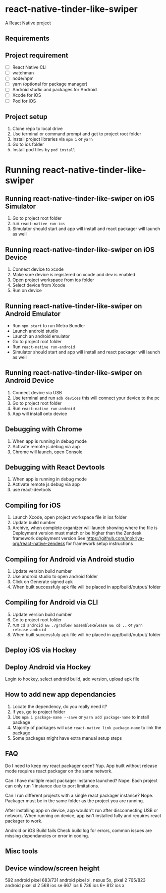 # react-native-tinder-like-swiper
A React Native project

## Requirements


## Project requirement
- [ ] React Native CLI
- [ ] watchman
- [ ] node/npm
- [ ] yarn (optional for package manager)
- [ ] Android studio and packages for Android
- [ ] Xcode for iOS
- [ ] Pod for iOS

## Project setup

1. Clone repo to local drive
2. Use terminal or command prompt and get to project root folder
3. Install project libraries via `npm i` or `yarn`
4. Go to ios folder
5. Install pod files by `pod install`

# Running react-native-tinder-like-swiper
## Running react-native-tinder-like-swiper on iOS Simulator
1. Go to project root folder
2. run `react-native run-ios`
3. Simulator should start and app will install and react packager will launch as well

## Running react-native-tinder-like-swiper on iOS Device
1. Connect device to xcode
2. Make sure device is registered on xcode and dev is enabled
3. Open project workspace from ios folder
4. Select device from Xcode
5. Run on device

## Running react-native-tinder-like-swiper on Android Emulator

* Run `npm start` to run Metro Bundler
* Launch android studio
* Launch an android emulator
* Go to project root folder
* Run `react-native run-android`
* Simulator should start and app will install and react packager will launch as well

## Running react-native-tinder-like-swiper on Android Device
1. Connect device via USB
2. Use terminal and run `adb devices` this will connect your device to the pc
3. Go to project root folder
4. Run `react-native run-android`
5. App will install onto device

## Debugging with Chrome
1. When app is running in debug mode
2. Activate remote js debug via app
3. Chrome will launch, open Console

## Debugging with React Devtools
1. When app is running in debug mode
2. Activate remote js debug via app
3. use react-devtools

## Compiling for iOS
1. Launch Xcode, open project workspace file in ios folder
2. Update build number
3. Archive, when complete organizer will launch showing where the file is
Deployment version must match or be higher than the Zendesk framework deployment version
See https://github.com/mokriya-org/react-native-zendesk for framework setup instructions

## Compiling for Android via Android studio
1. Update version build number
2. Use android studio to open android folder
3. Click on Generate signed apk
4. When built successfuly apk file will be placed in app/build/output/ folder

## Compiling for Android via CLI
5. Update version build number
6. Go to project root folder
7. run `cd android && ./gradlew assembleRelease && cd ..` or `yarn release-android`
8. When built successfuly apk file will be placed in app/build/output/ folder


## Deploy iOS via Hockey


## Deploy Android via Hockey
Login to hockey, select android build, add version, upload apk file

## How to add new app dependancies
1. Locate the dependency, do you really need it?
2. If yes, go to project folder
3. Use `npm i package-name --save` or `yarn add package-name` to install package
4. Majority of packages will use `react-native link package-name` to link the package
5. Some packages might have extra manual setup steps


## FAQ
Do I need to keep my react packager open?
Yup. App built without release mode requires react packager on the same network.

Can I have multiple react packager instance launched?
Nope. Each project can only run 1 instance due to port limitations.

Can I run different projects with a single react packager instance?
Nope. Packager must be in the same folder as the project you are running.

After installing app on device, app wouldn't run after disconnecting USB or network.
When running on device, app isn't installed fully and requires react packager to work.

Android or iOS Build fails
Check build log for errors, common issues are missing dependancies or error in coding.


## Misc tools

## Device window/screen height
592 android pixel
683/731 android pixel xl, nexus 5x, pixel 2
765/823 android pixel xl 2
568 ios se
667 ios 6
736 ios 6+
812 ios x
